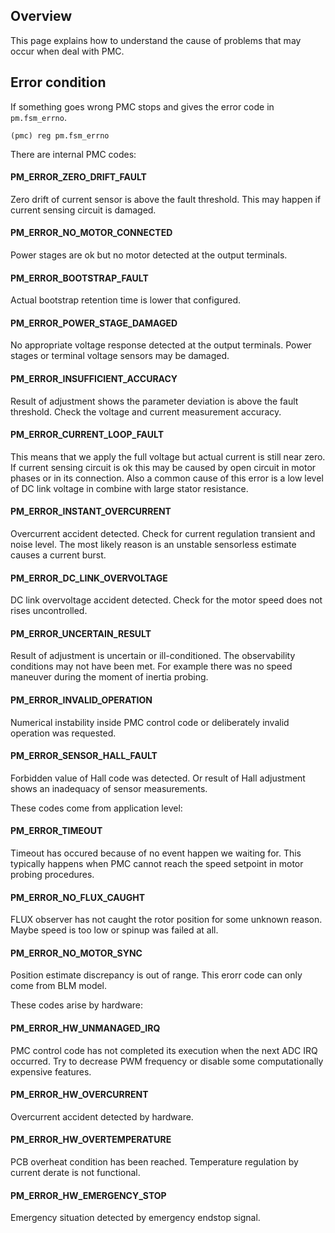 ## Overview

This page explains how to understand the cause of problems that may occur when
deal with PMC.

## Error condition

If something goes wrong PMC stops and gives the error code in `pm.fsm_errno`.

	(pmc) reg pm.fsm_errno

There are internal PMC codes:

#### PM_ERROR_ZERO_DRIFT_FAULT

Zero drift of current sensor is above the fault threshold. This may happen if
current sensing circuit is damaged.

#### PM_ERROR_NO_MOTOR_CONNECTED

Power stages are ok but no motor detected at the output terminals.

#### PM_ERROR_BOOTSTRAP_FAULT

Actual bootstrap retention time is lower that configured.

#### PM_ERROR_POWER_STAGE_DAMAGED

No appropriate voltage response detected at the output terminals. Power stages
or terminal voltage sensors may be damaged.

#### PM_ERROR_INSUFFICIENT_ACCURACY

Result of adjustment shows the parameter deviation is above the fault
threshold. Check the voltage and current measurement accuracy.

#### PM_ERROR_CURRENT_LOOP_FAULT

This means that we apply the full voltage but actual current is still near
zero. If current sensing circuit is ok this may be caused by open circuit in
motor phases or in its connection. Also a common cause of this error is a low
level of DC link voltage in combine with large stator resistance.

#### PM_ERROR_INSTANT_OVERCURRENT

Overcurrent accident detected. Check for current regulation transient and noise
level. The most likely reason is an unstable sensorless estimate causes a
current burst.

#### PM_ERROR_DC_LINK_OVERVOLTAGE

DC link overvoltage accident detected. Check for the motor speed does not rises
uncontrolled.

#### PM_ERROR_UNCERTAIN_RESULT 

Result of adjustment is uncertain or ill-conditioned. The observability
conditions may not have been met. For example there was no speed maneuver
during the moment of inertia probing.

#### PM_ERROR_INVALID_OPERATION

Numerical instability inside PMC control code or deliberately invalid operation
was requested.

#### PM_ERROR_SENSOR_HALL_FAULT

Forbidden value of Hall code was detected. Or result of Hall adjustment shows
an inadequacy of sensor measurements.

These codes come from application level:

#### PM_ERROR_TIMEOUT

Timeout has occured because of no event happen we waiting for. This typically
happens when PMC cannot reach the speed setpoint in motor probing procedures.

#### PM_ERROR_NO_FLUX_CAUGHT

FLUX observer has not caught the rotor position for some unknown reason. Maybe
speed is too low or spinup was failed at all.

#### PM_ERROR_NO_MOTOR_SYNC

Position estimate discrepancy is out of range. This erorr code can only come
from BLM model.

These codes arise by hardware:

#### PM_ERROR_HW_UNMANAGED_IRQ

PMC control code has not completed its execution when the next ADC IRQ
occurred. Try to decrease PWM frequency or disable some computationally
expensive features.

#### PM_ERROR_HW_OVERCURRENT

Overcurrent accident detected by hardware.

#### PM_ERROR_HW_OVERTEMPERATURE

PCB overheat condition has been reached. Temperature regulation by current
derate is not functional.

#### PM_ERROR_HW_EMERGENCY_STOP

Emergency situation detected by emergency endstop signal.



